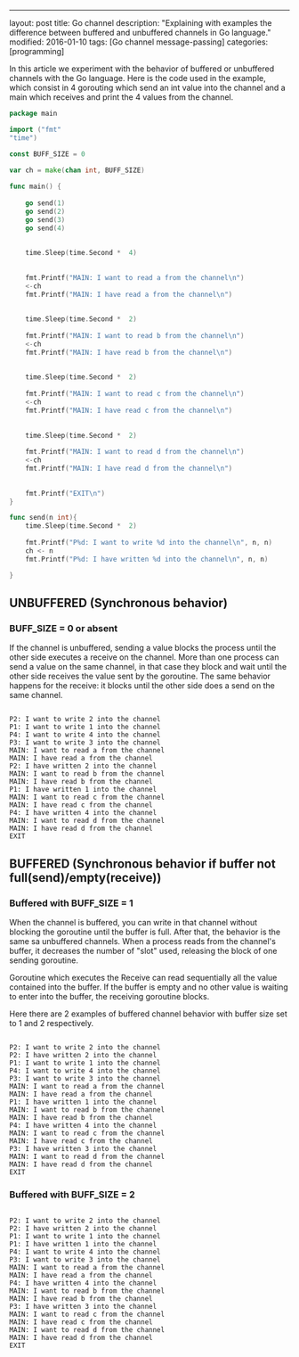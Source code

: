 ---
layout: post
title: Go channel
description: "Explaining with examples the difference between buffered and unbuffered channels in Go language."
modified: 2016-01-10
tags: [Go channel message-passing]
categories: [programming]


In this article we experiment with the behavior of buffered or unbuffered channels with the Go language.
Here is the code used in the example, which consist in 4 gorouting which send an int value into the channel and a main which receives and print the 4 values from the channel.

~~~ go
package main

import ("fmt" 
"time")

const BUFF_SIZE = 0

var ch = make(chan int, BUFF_SIZE)
	
func main() {
	
	go send(1)
	go send(2)
	go send(3)
	go send(4)
	
	
	time.Sleep(time.Second *  4)
	
	
	fmt.Printf("MAIN: I want to read a from the channel\n")
	<-ch
	fmt.Printf("MAIN: I have read a from the channel\n")
	
	
	time.Sleep(time.Second *  2)
	
	fmt.Printf("MAIN: I want to read b from the channel\n")
	<-ch
	fmt.Printf("MAIN: I have read b from the channel\n")
	
	
	time.Sleep(time.Second *  2)
	
	fmt.Printf("MAIN: I want to read c from the channel\n")
	<-ch
	fmt.Printf("MAIN: I have read c from the channel\n")
	
	
	time.Sleep(time.Second *  2)
	
	fmt.Printf("MAIN: I want to read d from the channel\n")
	<-ch
	fmt.Printf("MAIN: I have read d from the channel\n")
	
	
	fmt.Printf("EXIT\n")
}

func send(n int){
	time.Sleep(time.Second *  2)
	
	fmt.Printf("P%d: I want to write %d into the channel\n", n, n)
	ch <- n
	fmt.Printf("P%d: I have written %d into the channel\n", n, n)

}

~~~






## UNBUFFERED (Synchronous behavior)
### BUFF_SIZE = 0 or absent
If the channel is unbuffered, sending a value blocks the process until the other side executes a receive on the channel. More than one process can send a value on the same channel, in that case they block and wait until the other side receives the value sent by the goroutine.
The same behavior happens for the receive: it blocks until the other side does a send on the same channel.



~~~ text

P2: I want to write 2 into the channel
P1: I want to write 1 into the channel
P4: I want to write 4 into the channel
P3: I want to write 3 into the channel
MAIN: I want to read a from the channel
MAIN: I have read a from the channel
P2: I have written 2 into the channel
MAIN: I want to read b from the channel
MAIN: I have read b from the channel
P1: I have written 1 into the channel
MAIN: I want to read c from the channel
MAIN: I have read c from the channel
P4: I have written 4 into the channel
MAIN: I want to read d from the channel
MAIN: I have read d from the channel
EXIT

~~~

## BUFFERED (Synchronous behavior if buffer not full(send)/empty(receive))

### Buffered with BUFF_SIZE = 1
When the channel is buffered, you can write in that channel without blocking the goroutine until the buffer is full. After that, the behavior is the same sa unbuffered channels. When a process reads from the channel's buffer, it decreases the number of "slot" used, releasing the block of one sending goroutine.

Goroutine which executes the Receive can read sequentially all the value contained into the buffer. If the buffer is empty and no other value is waiting to enter into the buffer, the receiving goroutine blocks.

Here there are 2 examples of buffered channel behavior with buffer size set to 1 and 2 respectively.

~~~ text

P2: I want to write 2 into the channel
P2: I have written 2 into the channel
P1: I want to write 1 into the channel
P4: I want to write 4 into the channel
P3: I want to write 3 into the channel
MAIN: I want to read a from the channel
MAIN: I have read a from the channel
P1: I have written 1 into the channel
MAIN: I want to read b from the channel
MAIN: I have read b from the channel
P4: I have written 4 into the channel
MAIN: I want to read c from the channel
MAIN: I have read c from the channel
P3: I have written 3 into the channel
MAIN: I want to read d from the channel
MAIN: I have read d from the channel
EXIT

~~~

### Buffered with BUFF_SIZE = 2

~~~ text

P2: I want to write 2 into the channel
P2: I have written 2 into the channel
P1: I want to write 1 into the channel
P1: I have written 1 into the channel
P4: I want to write 4 into the channel
P3: I want to write 3 into the channel
MAIN: I want to read a from the channel
MAIN: I have read a from the channel
P4: I have written 4 into the channel
MAIN: I want to read b from the channel
MAIN: I have read b from the channel
P3: I have written 3 into the channel
MAIN: I want to read c from the channel
MAIN: I have read c from the channel
MAIN: I want to read d from the channel
MAIN: I have read d from the channel
EXIT

~~~
